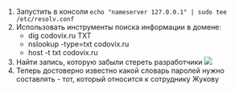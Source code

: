 
1. Запустить в консоли `echo "nameserver 127.0.0.1" | sudo tee /etc/resolv.conf`
2. Использовать инструменты поиска информации в домене: 
	- dig codovix.ru TXT
 	- nslookup -type=txt codovix.ru
 	- host -t txt codovix.ru
3. Найти запись, которую забыли стереть разработчики
	![](dig.png)
4. Теперь достоверно известно какой словарь паролей нужно составлять - тот, который относится к сотруднику Жукову